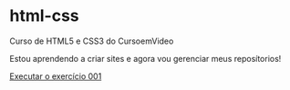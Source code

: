 # html-css
 Curso de HTML5 e CSS3 do CursoemVideo

Estou aprendendo a criar sites e agora vou gerenciar meus reposítorios!

<a href="https://gideao17y.github.io/html-css/exercicios%20e%20desafios/ex001/index.html">Executar o exercício 001</a>